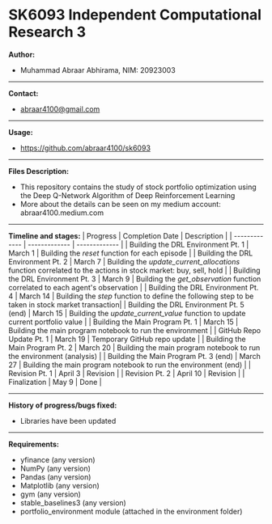 # SK6093 Independent Computational Research 3

**Author:**
- Muhammad Abraar Abhirama, NIM: 20923003
___
**Contact:**
- abraar4100@gmail.com
___
**Usage:**
- https://github.com/abraar4100/sk6093
___
**Files Description:**
- This repository contains the study of stock portfolio optimization using the Deep Q-Network Algorithm of Deep Reinforcement Learning
- More about the details can be seen on my medium account: abraar4100.medium.com
___
**Timeline and stages:**
| Progress  | Completion Date | Description | 
| ------------- | ------------- | ------------- |
| Building the DRL Environment Pt. 1  | March 1  |  Building the _reset_ function for each episode |
| Building the DRL Environment Pt. 2 | March 7  |  Building the _update_current_allocations_ function correlated to the actions in stock market: buy, sell, hold |
| Building the DRL Environment Pt. 3  | March 9  |  Building the _get_observation_ function correlated to each agent's observation |
| Building the DRL Environment Pt. 4  | March 14  |  Building the _step_ function to define the following step to be taken in stock market transaction|
| Building the DRL Environment Pt. 5 (end) | March 15 |  Building the _update_current_value_ function to update current portfolio value |
| Building the Main Program Pt. 1 | March 15 |  Building the main program notebook to run the environment |
| GitHub Repo Update Pt. 1 | March 19 |  Temporary GitHub repo update  |
| Building the Main Program Pt. 2 | March 20 |  Building the main program notebook to run the environment (analysis) |
| Building the Main Program Pt. 3 (end) | March 27 |  Building the main program notebook to run the environment (end) |
| Revision Pt. 1 | April 3 |  Revision |
| Revision Pt. 2 | April 10 |  Revision |
| Finalization | May 9 |  Done |
___
**History of progress/bugs fixed:**
- Libraries have been updated
___
**Requirements:**
- yfinance (any version)
- NumPy (any version)
- Pandas (any version)
- Matplotlib (any version)
- gym (any version)
- stable_baselines3 (any version)
- portfolio_environment module (attached in the environment folder)
